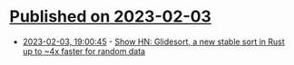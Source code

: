 # [Published on 2023-02-03](index.md)

* [2023-02-03, 19:00:45](https://news.ycombinator.com/item?id=34646199) - [Show HN: Glidesort, a new stable sort in Rust up to ~4x faster for random data](https://github.com/orlp/glidesort)
